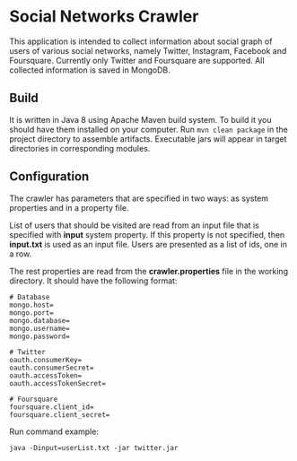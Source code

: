 # Social Networks Crawler
This application is intended to collect information about social graph of users of various social networks, namely Twitter, Instagram, Facebook and Foursquare. Currently only Twitter and Foursquare are supported. All collected information is saved in MongoDB.

## Build
It is written in Java 8 using Apache Maven build system. To build it you should have them installed on your computer. Run ```mvn clean package``` in the project directory to assemble artifacts. Executable jars will appear in target directories in corresponding modules.

## Configuration
The crawler has parameters that are specified in two ways: as system properties and in a property file.

List of users that should be visited are read from an input file that is specified with __input__ system property. If this property is not specified, then __input.txt__ is used as an input file. Users are presented as a list of ids, one in a row.

The rest properties are read from the __crawler.properties__ file in the working directory. It should have the following format:
```properties
# Database
mongo.host=
mongo.port=
mongo.database=
mongo.username=
mongo.password=

# Twitter
oauth.consumerKey=
oauth.consumerSecret=
oauth.accessToken=
oauth.accessTokenSecret=

# Foursquare
foursquare.client_id=
foursquare.client_secret=
```

Run command example:

```java -Dinput=userList.txt -jar twitter.jar```
